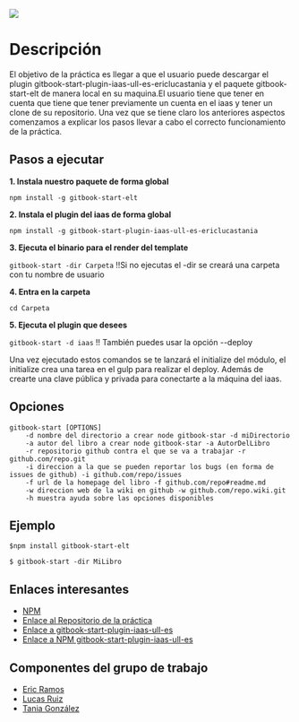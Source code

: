 ![](http://arunoda.me/images/blog/npm-love-github-thumb.png)



# Descripción

El objetivo de la práctica es llegar a que el usuario puede descargar el plugin gitbook-start-plugin-iaas-ull-es-ericlucastania y el paquete gitbook-start-elt de manera local en su maquina.El usuario tiene que tener en cuenta que tiene que tener previamente un cuenta en el iaas 
y tener un clone de su repositorio. Una vez que se tiene claro los anteriores aspectos comenzamos a explicar los pasos llevar a cabo el correcto funcionamiento de la práctica.



## Pasos a ejecutar 

**1. Instala nuestro paquete de forma global**

```npm install -g gitbook-start-elt```

**2. Instala el plugin del iaas de forma global**

```npm install -g gitbook-start-plugin-iaas-ull-es-ericlucastania```

**3. Ejecuta el binario para el render del template**

```gitbook-start -dir Carpeta``` !!Si no ejecutas el -dir se creará una carpeta con tu nombre de usuario

**4. Entra en la carpeta**

```shell
cd Carpeta
```
**5. Ejecuta el plugin que desees**

```gitbook-start -d iaas``` !! También puedes usar la opción --deploy


Una vez ejecutado estos comandos se te lanzará el initialize del módulo,
el initialize crea una tarea en el gulp para realizar el deploy. Además de crearte una clave
pública y privada para conectarte a la máquina del iaas.


## Opciones

    gitbook-start [OPTIONS]
        -d nombre del directorio a crear node gitbook-star -d miDirectorio
        -a autor del libro a crear node gitbook-star -a AutorDelLibro
        -r repositorio github contra el que se va a trabajar -r github.com/repo.git
        -i direccion a la que se pueden reportar los bugs (en forma de issues de github) -i github.com/repo/issues
        -f url de la homepage del libro -f github.com/repo#readme.md
        -w direccion web de la wiki en github -w github.com/repo.wiki.git
        -h muestra ayuda sobre las opciones disponibles


## Ejemplo


```$npm install gitbook-start-elt```

```$ gitbook-start -dir MiLibro```



## Enlaces interesantes 
 
* [NPM](https://www.npmjs.com/package/gitbook-start-elt)
* [Enlace al Repositorio de la práctica](https://github.com/ULL-ESIT-SYTW-1617/nueva-funcionalidad-para-el-paquete-npm-plugins-ericlucastania-1)
* [Enlace a gitbook-start-plugin-iaas-ull-es](https://github.com/ULL-ESIT-SYTW-1617/gitbook-start-plugin-iaas-ull-es-ericlucastania)
* [Enlace a NPM gitbook-start-plugin-iaas-ull-es](https://www.npmjs.com/package/gitbook-start-plugin-iaas-ull-es-ericlucastania)

## Componentes del grupo de trabajo

* [Eric Ramos](https://github.com/alu0100786330)
* [Lucas Ruiz](https://github.com/alu0100785265)
* [Tania González](https://github.com/tania77)


